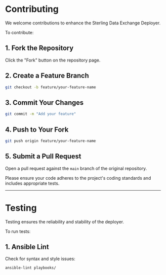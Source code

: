 
# Contributing

We welcome contributions to enhance the Sterling Data Exchange Deployer.

To contribute:

## 1. Fork the Repository

Click the "Fork" button on the repository page.

## 2. Create a Feature Branch

```bash
git checkout -b feature/your-feature-name
```

## 3. Commit Your Changes

```bash
git commit -m "Add your feature"
```

## 4. Push to Your Fork

```bash
git push origin feature/your-feature-name
```

## 5. Submit a Pull Request

Open a pull request against the `main` branch of the original repository.

Please ensure your code adheres to the project's coding standards and includes appropriate tests.

---

# Testing

Testing ensures the reliability and stability of the deployer.

To run tests:

## 1. Ansible Lint

Check for syntax and style issues:

```bash
ansible-lint playbooks/
```
